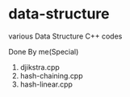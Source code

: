 data-structure
==============

various Data Structure C++ codes

Done By me(Special)

1. djikstra.cpp
2. hash-chaining.cpp
3. hash-linear.cpp
